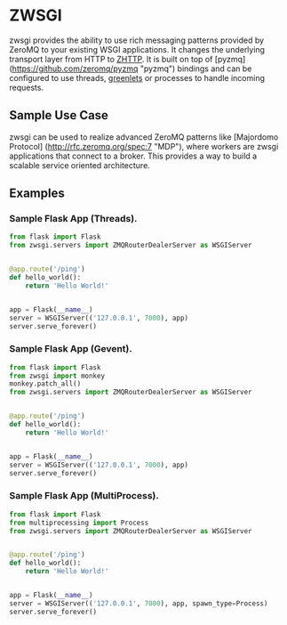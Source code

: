# ZWSGI

zwsgi provides the ability to use rich messaging patterns provided by ZeroMQ to your existing WSGI applications. It changes the underlying transport layer from HTTP to [ZHTTP](http://rfc.zeromq.org/spec:33 "ZHTTP"). It is built on top of [pyzmq] (https://github.com/zeromq/pyzmq "pyzmq") bindings and can be configured to use threads, [greenlets](https://github.com/gevent/gevent "gevent") or processes to handle incoming requests.

## Sample Use Case

zwsgi can be used to realize advanced ZeroMQ patterns like [Majordomo Protocol] (http://rfc.zeromq.org/spec:7 "MDP"), where workers are zwsgi applications that connect to a broker. This provides a way to build a scalable service oriented architecture.

## Examples

### Sample Flask App (Threads).

```python
from flask import Flask
from zwsgi.servers import ZMQRouterDealerServer as WSGIServer


@app.route('/ping')
def hello_world():
    return 'Hello World!'


app = Flask(__name__)
server = WSGIServer(('127.0.0.1', 7000), app)
server.serve_forever()
```

### Sample Flask App (Gevent).

```python
from flask import Flask
from zwsgi import monkey
monkey.patch_all()
from zwsgi.servers import ZMQRouterDealerServer as WSGIServer


@app.route('/ping')
def hello_world():
    return 'Hello World!'


app = Flask(__name__)
server = WSGIServer(('127.0.0.1', 7000), app)
server.serve_forever()
```

### Sample Flask App (MultiProcess).

```python
from flask import Flask
from multiprocessing import Process
from zwsgi.servers import ZMQRouterDealerServer as WSGIServer


@app.route('/ping')
def hello_world():
    return 'Hello World!'


app = Flask(__name__)
server = WSGIServer(('127.0.0.1', 7000), app, spawn_type=Process)
server.serve_forever()
```